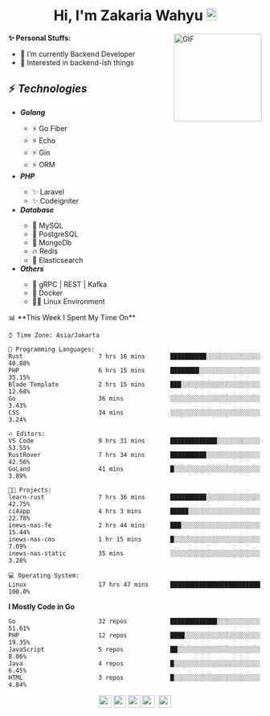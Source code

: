<h1 align="center">Hi, I'm Zakaria Wahyu <img src="https://github.com/TheDudeThatCode/TheDudeThatCode/blob/master/Assets/Hi.gif" width="20px" height="25px"></h1>

<img align="right" alt="GIF" height="175px" src="https://www.nayakapratama.co.id/wp-content/uploads/2019/07/Website-Maintenance.gif" />

**✨ Personal Stuffs:**
- 🔭 I’m currently Backend Developer
- 🌱 Interested in backend-ish things

<h2>⚡ <i>Technologies</i></h2>
<ul>
<li><strong><i>Golang</i></strong></li>
  <ul>
    <li>⚡ Go Fiber</li>
    <li>⚡ Echo</li>
    <li>⚡ Gin</li>
    <li>⚡ ORM</li>
  </ul>
<li><strong><i>PHP</i></strong></li>
  <ul>
    <li>✨ Laravel</li>
    <li>✨ Codeigniter</li>
  </ul>
<li><strong><i>Database</i></strong></li>
  <ul>
    <li>🐬 MySQL</li>
    <li>🐘 PostgreSQL</li>
    <li>🍃 MongoDb</li>
    <li>🔥 Redis</li>
    <li>🔎 Elasticsearch</li>
  </ul>
  <li><strong><i>Others</i></strong></li>
  <ul>
    <li>💫 gRPC | REST | Kafka</li>
    <li>🐳 Docker</li>
    <li>👨‍💻 Linux Environment</li>
  </ul>
</ul>
<!--START_SECTION:waka-->
📊 **This Week I Spent My Time On** 

```text
⌚︎ Time Zone: Asia/Jakarta

💬 Programming Languages: 
Rust                     7 hrs 16 mins       ██████████░░░░░░░░░░░░░░░   40.88% 
PHP                      6 hrs 15 mins       ████████░░░░░░░░░░░░░░░░░   35.15% 
Blade Template           2 hrs 15 mins       ███░░░░░░░░░░░░░░░░░░░░░░   12.68% 
Go                       36 mins             ░░░░░░░░░░░░░░░░░░░░░░░░░   3.43% 
CSS                      34 mins             ░░░░░░░░░░░░░░░░░░░░░░░░░   3.24%

🔥 Editors: 
VS Code                  9 hrs 31 mins       █████████████░░░░░░░░░░░░   53.55% 
RustRover                7 hrs 34 mins       ██████████░░░░░░░░░░░░░░░   42.56% 
GoLand                   41 mins             █░░░░░░░░░░░░░░░░░░░░░░░░   3.89%

🐱‍💻 Projects: 
learn-rust               7 hrs 36 mins       ██████████░░░░░░░░░░░░░░░   42.75% 
ci4app                   4 hrs 3 mins        █████░░░░░░░░░░░░░░░░░░░░   22.78% 
inews-nas-fe             2 hrs 44 mins       ███░░░░░░░░░░░░░░░░░░░░░░   15.44% 
inews-nas-cms            1 hr 15 mins        █░░░░░░░░░░░░░░░░░░░░░░░░   7.09% 
inews-nas-static         35 mins             ░░░░░░░░░░░░░░░░░░░░░░░░░   3.28%

💻 Operating System: 
Linux                    17 hrs 47 mins      █████████████████████████   100.0%

```

**I Mostly Code in Go** 

```text
Go                       32 repos            █████████████░░░░░░░░░░░░   51.61% 
PHP                      12 repos            ████░░░░░░░░░░░░░░░░░░░░░   19.35% 
JavaScript               5 repos             ██░░░░░░░░░░░░░░░░░░░░░░░   8.06% 
Java                     4 repos             █░░░░░░░░░░░░░░░░░░░░░░░░   6.45% 
HTML                     3 repos             █░░░░░░░░░░░░░░░░░░░░░░░░   4.84%

```



<!--END_SECTION:waka-->

<p align="center">
<a href="https://www.linkedin.com/in/zakariawahyu" target="_blank"><img src="https://img.shields.io/badge/linkedin-%230077B5.svg?&style=for-the-badge&logo=linkedin&logoColor=white" height=25></a>
<a href="https://medium.com/@zakariawahyu" target="_blank"><img src="https://img.shields.io/badge/Medium-12100E?style=for-the-badge&logo=medium&logoColor=white" height=25></a>
<a href="https://medium.com/@zakariawahyu" target="_blank"><img src="https://img.shields.io/badge/Portfolio-2300843e?style=for-the-badge&logo=About.me&logoColor=white" height=25></a>
<a href="https://www.twitter.com/_zakariawahyu" target="_blank"><img src="https://img.shields.io/badge/twitter-%231DA1F2.svg?&style=for-the-badge&logo=twitter&logoColor=white" height=25></a> 
<a href="https://www.instagram.com/_zakariawahyu" target="_blank"><img src="https://img.shields.io/badge/instagram-%23E4405F.svg?&style=for-the-badge&logo=instagram&logoColor=white" height=25></a>
